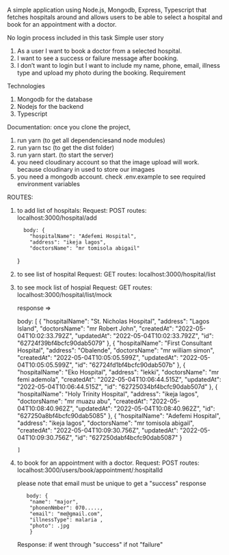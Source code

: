 A simple application using Node.js, Mongodb, Express, Typescript that fetches hospitals
around and allows users to be able to select a hospital and book for
an appointment with a doctor.

No login process included in this task
Simple user story

1. As a user I want to book a doctor from a selected hospital.
2. I want to see a success or failure message after booking.
3. I don’t want to login but I want to include my name, phone, email,
   illness type and upload my photo during the booking.
   Requirement

Technologies

1. Mongodb for the database
2. Nodejs for the backend
3. Typescript

Documentation:
once you clone the project,

1. run yarn (to get all dependenciesand node modules)
2. run yarn tsc (to get the dist folder)
3. run yarn start. (to start the server)
4. you need cloudinary account so that the image upload will work. because cloudinary in used to store our imagaes
5. you need a mongodb account. check .env.example to see required environment variables

ROUTES:

1.  to add list of hospitals:
    Request: POST
    routes: localhost:3000/hospital/add

          body: {
            "hospitalName": "Adefemi Hospital",
            "address": "ikeja lagos",
            "doctorsName": "mr tomisola abigail"

    }

2.  to see list of hospital
    Request: GET
    routes: localhost:3000/hospital/list

3.  to see mock list of hospial
    Request: GET
    routes: localhost:3000/hospital/list/mock
     
    response =>

    body: [ 
                    {
                    "hospitalName": "St. Nicholas Hospital",
                    "address": "Lagos Island",
                    "doctorsName": "mr Robert John",
                    "createdAt": "2022-05-04T10:02:33.792Z",
                    "updatedAt": "2022-05-04T10:02:33.792Z",
                    "id": "62724f39bf4bcfc90dab5079"
                    },
                    {
                    "hospitalName": "First Consultant Hospital",
                    "address": "Obalende",
                    "doctorsName": "mr william simon",
                    "createdAt": "2022-05-04T10:05:05.599Z",
                    "updatedAt": "2022-05-04T10:05:05.599Z",
                    "id": "62724fd1bf4bcfc90dab507b"
                    },
                    {
                    "hospitalName": "Eko Hospital",
                    "address": "lekki",
                    "doctorsName": "mr femi ademola",
                    "createdAt": "2022-05-04T10:06:44.515Z",
                    "updatedAt": "2022-05-04T10:06:44.515Z",
                    "id": "62725034bf4bcfc90dab507d"
                    },
                    {
                    "hospitalName": "Holy Trinity Hospital",
                    "address": "ikeja lagos",
                    "doctorsName": "mr muazu abu",
                    "createdAt": "2022-05-04T10:08:40.962Z",
                    "updatedAt": "2022-05-04T10:08:40.962Z",
                    "id": "627250a8bf4bcfc90dab5085"
                    },
                    {
                    "hospitalName": "Adefemi Hospital",
                    "address": "ikeja lagos",
                    "doctorsName": "mr tomisola abigail",
                    "createdAt": "2022-05-04T10:09:30.756Z",
                    "updatedAt": "2022-05-04T10:09:30.756Z",
                    "id": "627250dabf4bcfc90dab5087"
                    }
         
        ]


4.  to book for an appointment with a doctor.
    Request: POST
    routes: localhost:3000/users/book/appointment/:hospitalId

    please note that email must be unique to get a "success" response

           body: {
            "name": "major",
            "phonenNmber": 070.....,
            "email": "me@gmail.com",
            "illnessType": malaria ,
            "photo": .jpg
            }

    Response:
    if went through "success"
    if not "failure"
